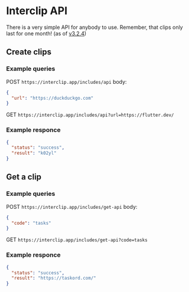 # Interclip API

There is a very simple API for anybody to use. Remember, that clips only last for one month! (as of [v3.2.4](https://github.com/aperta-principium/Interclip/releases/tag/v3.2.4))
## Create clips
### Example queries
POST
`https://interclip.app/includes/api`
body:
```json
{
  "url": "https://duckduckgo.com"
}
```
GET
`https://interclip.app/includes/api?url=https://flutter.dev/`

### Example responce
```json
{
  "status": "success",
  "result": "k02yl"
}
```

## Get a clip
### Example queries
POST
`https://interclip.app/includes/get-api`
body:
```json
{
  "code": "tasks"
}
```
GET
`https://interclip.app/includes/get-api?code=tasks`

### Example responce
```json
{
  "status": "success",
  "result": "https://taskord.com/"
}
```
